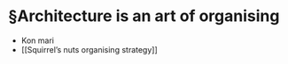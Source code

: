 # §Architecture is an art of organising
- Kon mari
- [[Squirrel’s nuts organising strategy]]

<!-- #evergreen #outline -->

<!-- {BearID:1D005F2D-778B-46FA-A10E-0F3EFD41D38E-57831-00010EF3C1FD8207} -->
